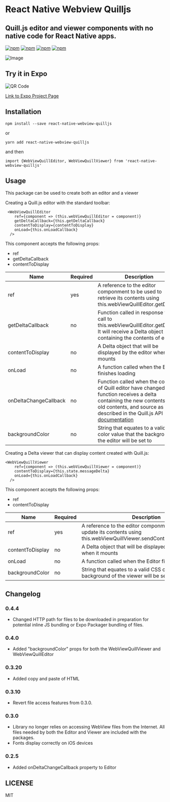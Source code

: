 # React Native Webview Quilljs
## Quill.js editor and viewer components with no native code for React Native apps.

[![npm](https://img.shields.io/npm/v/react-native-webview-quilljs.svg)](https://www.npmjs.com/package/react-native-webview-quilljs)
[![npm](https://img.shields.io/npm/dm/react-native-webview-quilljs.svg)](https://www.npmjs.com/package/react-native-webview-quilljs)
[![npm](https://img.shields.io/npm/dt/react-native-webview-quilljs.svg)](https://www.npmjs.com/package/react-native-webview-quilljs)
[![npm](https://img.shields.io/npm/l/react-native-webview-quilljs.svg)](https://github.com/react-native-component/react-native-webview-quilljs/blob/master/LICENSE)


![Image](https://thumbs.gfycat.com/CelebratedSilentDromedary-size_restricted.gif)

## Try it in Expo
![QR Code](https://github.com/reggie3/react-native-webview-quilljs/blob/master/expo-qr-code.png)


[Link to Expo Project Page](https://expo.io/@reggie3/react-native-webview-quilljs)


## Installation
~~~
npm install --save react-native-webview-quilljs
~~~
or 
~~~
yarn add react-native-webview-quilljs
~~~

and then
~~~
import {WebViewQuillEditor, WebViewQuillViewer} from 'react-native-webview-quilljs'
~~~

## Usage
This package can be used to create both an editor and a viewer

Creating a Quill.js editor with the standard toolbar:
~~~~
 <WebViewQuillEditor
    ref={component => (this.webViewQuillEditor = component)}
    getDeltaCallback={this.getDeltaCallback}
    contentToDisplay={contentToDisplay}
    onLoad={this.onLoadCallback}
  />
~~~~

This component accepts the following props:
* ref
* getDeltaCallback
* contentToDisplay

| Name                   | Required      | Description |
| ---------------------- | ------------- | ----------- |
| ref            |    yes        | A reference to the editor componment to be used to retrieve its contents using     this.webViewQuillEditor.getDelta();
| getDeltaCallback  |    no        | Function called in response to a call to this.webViewQuillEditor.getDelta().  It will receive a Delta object containing the contents of editor |
| contentToDisplay     |    no        | A Delta object that will be displayed by the editor when it mounts|
| onLoad | no| A function called when the Editor finishes loading |
| onDeltaChangeCallback | no | Function called when the contents of Quill editor have changed.  The function receives a delta containing the new contents, the old contents, and source as described in the Quill.js API [documentation](https://quilljs.com/docs/api/events.html) |
| backgroundColor| no | String that equates to a valid CSS color value that the background of the editor will be set to|


Creating a Delta viewer that can display content created with Quill.js:
~~~
<WebViewQuillViewer
    ref={component => (this.webViewQuillViewer = component)}
    contentToDisplay={this.state.messageDelta}
    onLoad={this.onLoadCallback}
  />
~~~

This component accepts the following props:
* ref
* contentToDisplay

| Name                   | Required      | Description |
| ---------------------- | ------------- | ----------- |
| ref            |    yes        | A reference to the editor componment to be used to update its contents using     this.webViewQuillViewer.sendContentToViewer(delta);
| contentToDisplay     |    no        | A Delta object that will be displayed by the viewer when it mounts|
|onLoad | no| A function called when the Editor finishes loading |
| backgroundColor| no | String that equates to a valid CSS color value that the background of the viewer will be set to|

## Changelog
### 0.4.4
* Changed HTTP path for files to be downloaded in preparation for potential inline JS bundling or Expo Packager bundling of files.
### 0.4.0
* Added "backgroundColor" props for both the WebViewQuillViewer and WebViewQuillEditor
### 0.3.20
* Added copy and paste of HTML
### 0.3.10
* Revert file access features from 0.3.0.
### 0.3.0
* Library no longer relies on accessing WebView files from the Internet.  All files needed by both the Editor and Viewer are included with the packages.
* Fonts display correctly on iOS devices
### 0.2.5
* Added onDeltaChangeCallback property to Editor

## LICENSE

MIT
